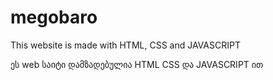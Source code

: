 # megobaro
This website is made with HTML, CSS and JAVASCRIPT

ეს  web საიტი დამზადებულია HTML CSS და JAVASCRIPT ით  
